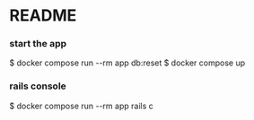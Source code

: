 # README

### start the app
$ docker compose run --rm app db:reset
$ docker compose up

### rails console
$ docker compose run --rm app rails c
